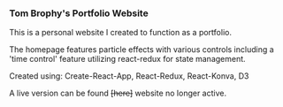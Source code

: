 ### Tom Brophy's Portfolio Website

This is a personal website I created to function as a portfolio.

The homepage features particle effects with various controls including a 'time control' feature utilizing react-redux for state management.

Created using:
Create-React-App,
React-Redux,
React-Konva,
D3

A live version can be found ~~[here]~~ website no longer active.
